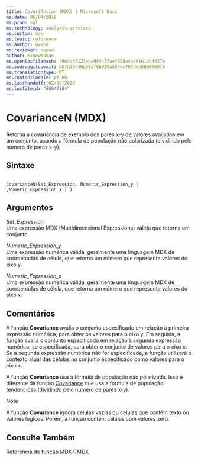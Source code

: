 ```yaml
---
title: Covariâncian (MDX) | Microsoft Docs
ms.date: 06/04/2018
ms.prod: sql
ms.technology: analysis-services
ms.custom: mdx
ms.topic: reference
ms.author: owend
ms.reviewer: owend
author: minewiskan
ms.openlocfilehash: 796dc37127eba984477aef628e4ae9161db4637e
ms.sourcegitcommit: b87d36c46b39af8b929ad94ec707dee8800950f5
ms.translationtype: MT
ms.contentlocale: pt-BR
ms.lasthandoff: 02/08/2020
ms.locfileid: "68047184"
---
```

# <a name="covariancen-mdx"></a>CovarianceN (MDX)


  Retorna a covariância de exemplo dos pares x-y de valores avaliados em um conjunto, usando a fórmula de população não polarizada (dividindo pelo número de pares x-y).  
  
## <a name="syntax"></a>Sintaxe  
  
```  
  
CovarianceN(Set_Expression, Numeric_Expression_y [ ,Numeric_Expression_x ] )  
```  
  
## <a name="arguments"></a>Argumentos  
 *Set_Expression*  
 Uma expressão MDX (Multidimensional Expressions) válida que retorna um conjunto.  
  
 *Numeric_Expression_y*  
 Uma expressão numérica válida, geralmente uma linguagem MDX de coordenadas de célula, que retorna um número que representa valores do eixo y.  
  
 *Numeric_Expression_x*  
 Uma expressão numérica válida, geralmente uma linguagem MDX de coordenadas de célula, que retorna um número que representa valores do eixo x.  
  
## <a name="remarks"></a>Comentários  
 A função **Covariance** avalia o conjunto especificado em relação à primeira expressão numérica, para obter os valores para o eixo y. Em seguida, a função avalia o conjunto especificado em relação à segunda expressão numérica, se especificada, para obter o conjunto de valores para o eixo x. Se a segunda expressão numérica não for especificada, a função utilizará o contexto atual das células no conjunto especificado como valores para o eixo x.  
  
 A função **Covariance** usa a fórmula de população não polarizada. Isso é diferente da função [Covariance](../mdx/covariance-mdx.md) que usa a fórmula de população tendenciosa (dividindo pelo número de pares x-y).  
  
> [!NOTE]  
>  A função **Covariance** ignora células vazias ou células que contêm texto ou valores lógicos. Porém, a função contém células com valores zero.  
  
## <a name="see-also"></a>Consulte Também  
 [Referência de função MDX &#40;&#41;MDX](../mdx/mdx-function-reference-mdx.md)  
  
  
